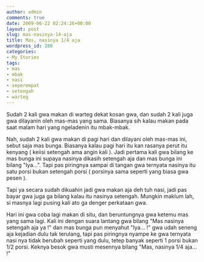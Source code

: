 ```yaml
---
author: admin
comments: true
date: 2009-06-22 02:24:26+00:00
layout: post
slug: mas-nasinya-14-aja
title: Mas, nasinya 1/4 aja
wordpress_id: 280
categories:
- My Stories
tags:
- mas
- mbak
- nasi
- seperempat
- setengah
- warteg
---
```


Sudah 2 kali gwa makan di warteg dekat kosan gwa, dan sudah 2 kali juga gwa dilayanin oleh mas-mas yang sama. Biasanya sih kalau makan pada saat malam hari yang ngeladenin itu mbak-mbak. 

Nah, sudah 2 kali gwa makan di pagi hari dan dilayani oleh mas-mas ini, sebut saja mas bunga. Biasanya kalau pagi hari itu kan rasanya perut itu kenyang ( keiisi setengah ama angin kali ). Jadi pertama kali gwa bilang ke mas bunga ini supaya nasinya dikasih setengah aja dan mas bunga ini bilang "Iya...". Tapi pas piringnya sampai di tangan gwa ternyata nasinya itu satu porsi bukan setengah porsi ( porsinya sama seperti yang biasa gwa pesen ). 

Tapi ya secara sudah dikuahin jadi gwa makan aja deh tuh nasi, jadi pas bayar gwa juga ga bilang kalau itu nasinya setengah. Mungkin maklum lah, si masnya lagi pusing kali ato ga denger perkataan gwa.

Hari ini gwa coba lagi makan di situ, dan beruntungnya gwa ketemu mas yang sama lagi. Kali ini dengan suara lantang gwa bilang "Mas nasinya setengah aja ya !" dan mas bunga pun menyahut "Iya... !" gwa udah seneng aja kejadian dulu tak terulang, tapi pas piringnya nyampe ke gwa ternyata nasi nya tidak berubah seperti yang dulu, tetep banyak seperti 1 porsi bukan 1/2 porsi. Keknya besok gwa musti mesennya bilang "Mas, nasinya 1/4 aja... !" 
